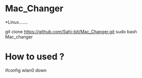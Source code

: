 # Mac_Changer
*Linux.......

git clone https://github.com/Sahi-bit/Mac_Changer.git
sudo bash Mac_changer

# How to used ?
ifconfig wlan0 down

